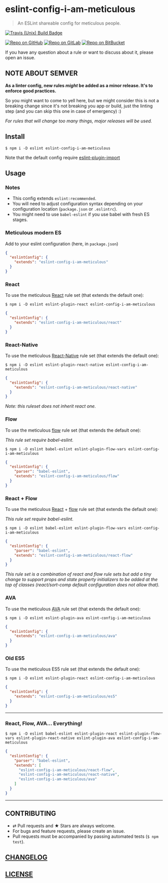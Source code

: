 # eslint-config-i-am-meticulous

> An ESLint shareable config for meticulous people.

[![Travis (Unix) Build Badge](https://img.shields.io/travis/MoOx/eslint-config-i-am-meticulous/master.svg?label=unix%20build)](https://travis-ci.org/MoOx/eslint-config-i-am-meticulous)

[![Repo on GitHub](https://img.shields.io/badge/repo-GitHub-3D76C2.svg)](https://github.com/MoOx/eslint-config-i-am-meticulous)
[![Repo on GitLab](https://img.shields.io/badge/repo-GitLab-6C488A.svg)](https://gitlab.com/MoOx/eslint-config-i-am-meticulous)
[![Repo on BitBucket](https://img.shields.io/badge/repo-BitBucket-1F5081.svg)](https://bitbucket.org/MoOx/eslint-config-i-am-meticulous)

If you have any question about a rule or want to discuss about it, please open an issue.

## NOTE ABOUT SEMVER

**As a linter config, new rules _might_ be added as a minor release.
It's to enforce good practices.**

So you might want to come to yell here, but we might consider this is not
a breaking change since it's not breaking you app or build,
just the linting step (and you can skip this one in case of emergency) :)

_For rules that will change too many things, major releases will be used._

## Install

```console
$ npm i -D eslint eslint-config-i-am-meticulous
```

Note that the default config require
[eslint-plugin-import](https://github.com/benmosher/eslint-plugin-import)

## Usage

### Notes

- This config extends `eslint:recommended`.
- You will need to adjust configuration syntax depending on your configuration
  location (`package.json` or `.eslintrc`).
- You might need to use ``babel-eslint`` if you use babel with fresh ES stages.

### Meticulous modern ES

Add to your eslint configuration (here, in `package.json`)

```json
{
  "eslintConfig": {
    "extends": "eslint-config-i-am-meticulous"
  }
}
```

### React

To use the meticulous
[React](https://github.com/facebook/react)
rule set (that extends the default one):

```console
$ npm i -D eslint eslint-plugin-react eslint-config-i-am-meticulous
```

```json
{
  "eslintConfig": {
    "extends": "eslint-config-i-am-meticulous/react"
  }
}
```

### React-Native

To use the meticulous
[React-Native](https://github.com/facebook/react-native)
rule set (that extends the default one):

```console
$ npm i -D eslint eslint-plugin-react-native eslint-config-i-am-meticulous
```

```json
{
  "eslintConfig": {
    "extends": "eslint-config-i-am-meticulous/react-native"
  }
}
```

_Note: this ruleset does not inherit react one._

### Flow

To use the meticulous
[flow](https://github.com/facebook/react)
rule set (that extends the default one):

_This rule set require babel-eslint._

```console
$ npm i -D eslint babel-eslint eslint-plugin-flow-vars eslint-config-i-am-meticulous
```

```json
{
  "eslintConfig": {
    "parser": "babel-eslint",
    "extends": "eslint-config-i-am-meticulous/flow"
  }
}
```

### React + Flow

To use the meticulous
[React](https://github.com/facebook/react)
+
[flow](https://github.com/facebook/react)
rule set (that extends the default one):

_This rule set require babel-eslint._

```console
$ npm i -D eslint babel-eslint eslint-plugin-flow-vars eslint-config-i-am-meticulous
```

```json
{
  "eslintConfig": {
    "parser": "babel-eslint",
    "extends": "eslint-config-i-am-meticulous/react-flow"
  }
}
```

_This rule set is a combination of react and flow rule sets but add a tiny
change to support props and state property initializers to be added at the top
of classes (react/sort-comp default configuration does not allow that)._

### AVA

To use the meticulous
[AVA](https://github.com/sindresorhus/ava)
rule set (that extends the default one):

```console
$ npm i -D eslint eslint-plugin-ava eslint-config-i-am-meticulous
```

```json
{
  "eslintConfig": {
    "extends": "eslint-config-i-am-meticulous/ava"
  }
}
```

### Old ES5

To use the meticulous ES5 rule set (that extends the default one):

```console
$ npm i -D eslint eslint-plugin-react eslint-config-i-am-meticulous
```

```json
{
  "eslintConfig": {
    "extends": "eslint-config-i-am-meticulous/es5"
  }
}
```

---

### React, Flow, AVA... Everything!


```console
$ npm i -D eslint babel-eslint eslint-plugin-react eslint-plugin-flow-vars eslint-plugin-react-native eslint-plugin-ava eslint-config-i-am-meticulous
```

```json
{
  "eslintConfig": {
    "parser": "babel-eslint",
    "extends": [
      "eslint-config-i-am-meticulous/react-flow",
      "eslint-config-i-am-meticulous/react-native",
      "eslint-config-i-am-meticulous/ava"
    ]
  }
}
```

---

## CONTRIBUTING

* ⇄ Pull requests and ★ Stars are always welcome.
* For bugs and feature requests, please create an issue.
* Pull requests must be accompanied by passing automated tests (`$ npm test`).

## [CHANGELOG](CHANGELOG.md)

## [LICENSE](LICENSE)
